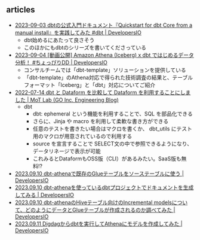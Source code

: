 
## articles

- [2023-09-03 dbtの公式入門ドキュメント『Quickstart for dbt Core from a manual install』を実践してみた #dbt | DevelopersIO](https://dev.classmethod.jp/articles/quickstart-for-dbt-core-from-a-manual-install/)
  - dbt始めるにあたって良さそう
  - このほかにもdbtのシリーズを書いてくださっている
- [2023-09-04 [動画公開] Amazon Athena (Iceberg) x dbt ではじめるデータ分析！ #ちょっぴりDD | DevelopersIO](https://dev.classmethod.jp/articles/20230727-amazon-athena-iceberg-x-dbt-cyopiri-dd/)
  - コンサルチームでは「dbt-template」ソリューションを提供している
  - 「dbt-template」のAthena対応で得られた技術調査の結果と、テーブルフォーマット「Iceberg」と「dbt」対応についてご紹介
- [2022-07-14 dbt と Dataform を比較して Dataform を利用することにしました | MoT Lab (GO Inc. Engineering Blog)](https://lab.mo-t.com/blog/dbt-vs-dataform)
  - dbt
    - dbt: ephemeral という機能を利用することで、SQL を部品化できる
    - さらに、Jinja や macro を利用して柔軟な書き方ができる
    - 任意のテストを書きたい場合はマクロを書くか、 dbt_utils にテスト用のマクロが用意されているので利用する
    - source を宣言することで SELECT文の中で参照できるようになり、データリネージで表示が可能
    - これみるとDataformもOSS版（CLI）があるみたい。SaaS版も無料!?
- [2023.09.10 dbt-athenaで既存のGlueテーブルをソーステーブルに使う | DevelopersIO](https://dev.classmethod.jp/articles/dbt-athena-use-source-glue-table/)
- [2023.09.10 dbt-athenaを使っているdbtプロジェクトでドキュメントを生成してみる | DevelopersIO](https://dev.classmethod.jp/articles/dbt-athena-document-data-linage/)
- [2023.09.10 dbt-athenaのHiveテーブル向けのIncremental modelsについて、どのようにデータとGlueテーブルが作成されるのか調べてみた | DevelopersIO](https://dev.classmethod.jp/articles/dbt-athena-hive-table-incremental-models/)
- [2023.09.11 Digdagからdbtを実行してAthenaにモデルを作成してみた | DevelopersIO](https://dev.classmethod.jp/articles/digdag-dbt-core-run-from-workflows/)
